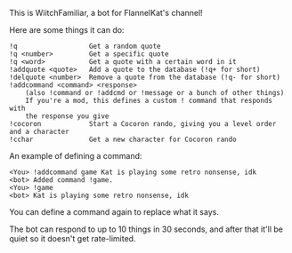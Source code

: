 This is WiitchFamiliar, a bot for FlannelKat's channel!

Here are some things it can do:

    !q                  Get a random quote
    !q <number>         Get a specific quote
    !q <word>           Get a quote with a certain word in it
    !addquote <quote>   Add a quote to the database (!q+ for short)
    !delquote <number>  Remove a quote from the database (!q- for short)
    !addcommand <command> <response>
        (also !command or !addcmd or !message or a bunch of other things)
        If you're a mod, this defines a custom ! command that responds with
        the response you give
    !cocoron            Start a Cocoron rando, giving you a level order and a character
    !cchar              Get a new character for Cocoron rando

An example of defining a command:

    <You> !addcommand game Kat is playing some retro nonsense, idk
    <bot> Added command !game.
    <You> !game
    <bot> Kat is playing some retro nonsense, idk

You can define a command again to replace what it says.

The bot can respond to up to 10 things in 30 seconds, and after that it'll be
quiet so it doesn't get rate-limited.
